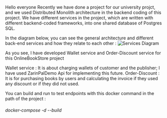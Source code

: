 Hello everyone
Recently we have done a project for our university projct, and we used Distributed Monolith architecture in the backend coding of this project.
We have different services in the project, which are written with different backend-coded frameworks, into one shared database of Postgres SQL.

In the diagram below, you can see the general architecture and different back-end services and how they relate to each other :
![Services Diagram](https://github.com/alitaami/Bookland-MicroService/assets/116227297/20daea10-077f-43df-bbfb-b7f34b4d3679)

As you see, I have developed Wallet service and Order-Discount service for this OnlineBookStore project

Wallet service : It is about charging wallets of customer and the publisher; I have used ZarinPalDemo Api for implementing this future. 
Order-Discount : It is for purchasing books by users and calculating the invoice if they used any discount or if they did not used.

You can build and run to test endpoints with this docker command in the path of the project : 

<h6>docker-compose -d --build</h6>

